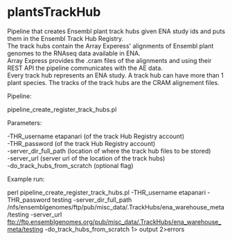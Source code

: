 # plantsTrackHub
Pipeline that creates Ensembl plant track hubs given ENA study ids and puts them in the Ensembl Track Hub Registry.<br />
The track hubs contain the Array Experess' alignments of Ensembl plant genomes to the RNAseq data available in ENA.<br />
Array Express provides the .cram files of the alignments and using their REST API the pipeline communicates with the AE data.<br />
Every track hub represents an ENA study. A track hub can have more than 1 plant species. The tracks of the track hubs are the CRAM alignement files.<br />

Pipeline:

 pipeline_create_register_track_hubs.pl

Parameters:

-THR_username etapanari   (of the track Hub Registry account) <br />
-THR_password  (of the track Hub Registry account) <br />
-server_dir_full_path  (location of where the track hub files to be stored)<br />
-server_url  (server url of the location of the track hubs)<br />
-do_track_hubs_from_scratch (optional flag) <br />

Example run:

perl pipeline_create_register_track_hubs.pl -THR_username etapanari -THR_password testing -server_dir_full_path /nfs/ensemblgenomes/ftp/pub/misc_data/.TrackHubs/ena_warehouse_meta/testing -server_url ftp://ftp.ensemblgenomes.org/pub/misc_data/.TrackHubs/ena_warehouse_meta/testing  -do_track_hubs_from_scratch 1> output 2>errors


